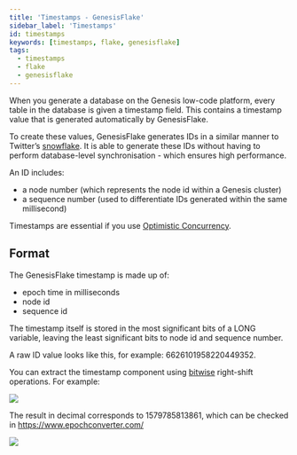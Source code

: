 ```yaml
---
title: 'Timestamps - GenesisFlake'
sidebar_label: 'Timestamps'
id: timestamps
keywords: [timestamps, flake, genesisflake]
tags:
  - timestamps
  - flake
  - genesisflake
---
```


When you generate a database on the Genesis low-code platform, every table in the database is given a timestamp field. This contains a timestamp value that is generated automatically by GenesisFlake.

To create these values, GenesisFlake generates IDs in a similar manner to Twitter’s [snowflake](https://developer.twitter.com/en/docs/basics/twitter-ids). It is able to generate these IDs without having to perform database-level synchronisation - which ensures high performance. 

An ID includes:

- a node number (which represents the node id within a Genesis cluster)
- a sequence number (used to differentiate IDs generated within the same millisecond)

Timestamps are essential if you use [Optimistic Concurrency](../../database-concepts/optimistic-concurrency).

## Format
The GenesisFlake timestamp is made up of: 

- epoch time in milliseconds
- node id
- sequence id 

The timestamp itself is stored in the most significant bits of a LONG variable, leaving the least significant bits to node id and sequence number. 

A raw ID value looks like this, for example: 6626101958220449352.

You can extract the timestamp component using [bitwise](https://miniwebtool.com/bitwise-calculator/bit-shift/) right-shift operations. For example:

![](/img/bitwise.png)

The result in decimal corresponds to 1579785813861, which can be checked in https://www.epochconverter.com/

![](/img/epoch.png)


